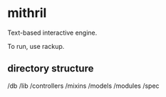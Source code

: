 # mithril

Text-based interactive engine.

To run, use rackup.

## directory structure

/db
/lib
  /controllers
    /mixins
  /models
/modules
/spec
